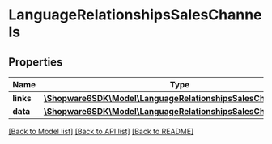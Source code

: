 # LanguageRelationshipsSalesChannels

## Properties
Name | Type | Description | Notes
------------ | ------------- | ------------- | -------------
**links** | [**\Shopware6SDK\Model\LanguageRelationshipsSalesChannelsLinks**](LanguageRelationshipsSalesChannelsLinks.md) |  | [optional] 
**data** | [**\Shopware6SDK\Model\LanguageRelationshipsSalesChannelsData[]**](LanguageRelationshipsSalesChannelsData.md) |  | [optional] 

[[Back to Model list]](../../README.md#documentation-for-models) [[Back to API list]](../../README.md#documentation-for-api-endpoints) [[Back to README]](../../README.md)

